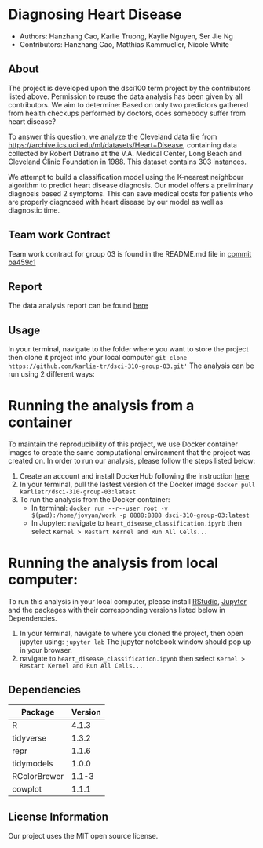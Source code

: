 # Diagnosing Heart Disease
- Authors: Hanzhang Cao, Karlie Truong, Kaylie Nguyen, Ser Jie Ng
- Contributors: Hanzhang Cao, Matthias Kammueller, Nicole White

## About
The project is developed upon the dsci100 term project by the contributors listed above. Permission to reuse the data analysis has been given by all contributors. We aim to determine: Based on only two predictors gathered from health checkups performed by doctors, does somebody suffer from heart disease?

To answer this question, we analyze the Cleveland data file from https://archive.ics.uci.edu/ml/datasets/Heart+Disease, containing data collected by Robert Detrano at the V.A. Medical Center, Long Beach and Cleveland Clinic Foundation in 1988. This dataset contains 303 instances. 

We attempt to build a classification model using the K-nearest neighbour algorithm to predict heart disease diagnosis. Our model offers a preliminary diagnosis based 2 symptoms. This can save medical costs for patients who are properly diagnosed with heart disease by our model as well as diagnostic time. 

## Team work Contract
Team work contract for group 03 is found in the README.md file in [commit ba459c1](https://github.com/karlie-tr/dsci-310-group-03/tree/ba459c1340d4a1efffd9a90d9d0eecddbd498a81)

## Report
The data analysis report can be found [here](https://github.com/karlie-tr/dsci-310-group-03/blob/1c9dee99b0c500339d5705034ac46a6c5b25daaa/heart_disease_classification.ipynb)

## Usage
In your terminal, navigate to the folder where you want to store the project then clone it project into your local computer 
    `git clone https://github.com/karlie-tr/dsci-310-group-03.git'`
The analysis can be run using 2 different ways:
# Running the analysis from a container
To maintain the reproducibility of this project, we use Docker container images to create the same computational environment that the project was created on. In order to run our analysis, please follow the steps listed below:
1. Create an account and install DockerHub following the instruction [here](https://docs.docker.com/get-docker/)
2. In your terminal, pull the lastest version of the Docker image
    `docker pull karlietr/dsci-310-group-03:latest`
3. To run the analysis from the Docker container:
    - In terminal:
    `docker run --r--user root -v $(pwd):/home/jovyan/work -p 8888:8888 dsci-310-group-03:latest`
    - In Jupyter: navigate to `heart_disease_classification.ipynb` then select `Kernel > Restart Kernel and Run All Cells...`
# Running the analysis from local computer:
To run this analysis in your local computer, please install [RStudio](https://posit.co/download/rstudio-desktop/), [Jupyter](https://jupyter.org/install) and the packages with their corresponding versions listed below in Dependencies.
1. In your terminal, navigate to where you cloned the project, then open jupyter using:
    `jupyter lab`
The jupyter notebook window should pop up in your browser.
2. navigate to `heart_disease_classification.ipynb` then select `Kernel > Restart Kernel and Run All Cells...`

## Dependencies
|Package | Version |
|--------|---------|
|R|4.1.3|
|tidyverse |1.3.2|
|repr|1.1.6|
|tidymodels|1.0.0|
|RColorBrewer|1.1-3|
|cowplot|1.1.1|

## License Information
Our project uses the MIT open source license.


